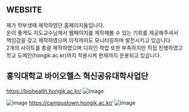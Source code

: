 WEBSITE
---
제가 학부생때 제작하였던 홈페이지들입니다.  
운이 좋게도 지도교수님께서 웹페이지를 제작해볼 수 있는 기회를 제공해주셔서  
책임감을 갖고 제작하였으며 아직까지도 모니터링하며 발전시키고 있습니다.  
2개의 사이트를 총괄 제작하였으며 디자인 작업 또한 부족하지만 직접 진행하였고  
학교 도메인(hongik.ac.kr)까지 적용시켜 현재까지 운용되고 있습니다.  

홍익대학교 바이오헬스 혁신공유대학사업단
---

https://biohealth.hongik.ac.kr/
![image](https://user-images.githubusercontent.com/75806377/216978154-48d1cba9-4857-4241-9327-68892f8cad5c.png)

![image](https://user-images.githubusercontent.com/75806377/216978023-1ea06158-bbd5-4f4b-8ed8-0550eb0f1f30.png)
https://campustown.hongik.ac.kr/
![image](https://user-images.githubusercontent.com/75806377/216977395-af5e2bd6-3f2c-4a2b-a409-58e63c7a1635.png)
